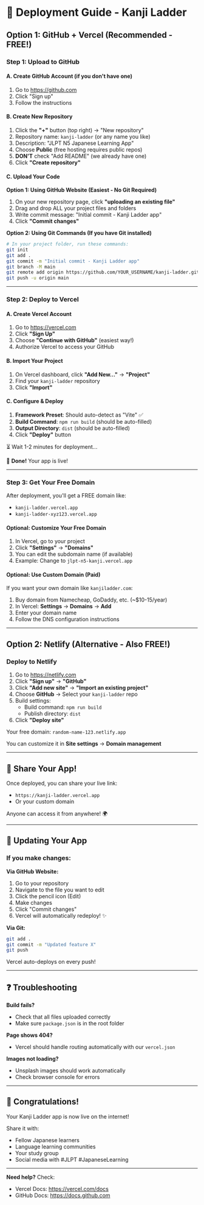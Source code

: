 # 🚀 Deployment Guide - Kanji Ladder

## Option 1: GitHub + Vercel (Recommended - FREE!)

### Step 1: Upload to GitHub

#### A. Create GitHub Account (if you don't have one)
1. Go to https://github.com
2. Click "Sign up"
3. Follow the instructions

#### B. Create New Repository
1. Click the **"+"** button (top right) → "New repository"
2. Repository name: `kanji-ladder` (or any name you like)
3. Description: "JLPT N5 Japanese Learning App"
4. Choose **Public** (free hosting requires public repos)
5. **DON'T** check "Add README" (we already have one)
6. Click **"Create repository"**

#### C. Upload Your Code

**Option 1: Using GitHub Website (Easiest - No Git Required)**
1. On your new repository page, click **"uploading an existing file"**
2. Drag and drop ALL your project files and folders
3. Write commit message: "Initial commit - Kanji Ladder app"
4. Click **"Commit changes"**

**Option 2: Using Git Commands (If you have Git installed)**
```bash
# In your project folder, run these commands:
git init
git add .
git commit -m "Initial commit - Kanji Ladder app"
git branch -M main
git remote add origin https://github.com/YOUR_USERNAME/kanji-ladder.git
git push -u origin main
```

---

### Step 2: Deploy to Vercel

#### A. Create Vercel Account
1. Go to https://vercel.com
2. Click **"Sign Up"**
3. Choose **"Continue with GitHub"** (easiest way!)
4. Authorize Vercel to access your GitHub

#### B. Import Your Project
1. On Vercel dashboard, click **"Add New..."** → **"Project"**
2. Find your `kanji-ladder` repository
3. Click **"Import"**

#### C. Configure & Deploy
1. **Framework Preset**: Should auto-detect as "Vite" ✅
2. **Build Command**: `npm run build` (should be auto-filled)
3. **Output Directory**: `dist` (should be auto-filled)
4. Click **"Deploy"** button

⏳ Wait 1-2 minutes for deployment...

🎉 **Done!** Your app is live!

---

### Step 3: Get Your Free Domain

After deployment, you'll get a FREE domain like:
- `kanji-ladder.vercel.app`
- `kanji-ladder-xyz123.vercel.app`

#### Optional: Customize Your Free Domain
1. In Vercel, go to your project
2. Click **"Settings"** → **"Domains"**
3. You can edit the subdomain name (if available)
4. Example: Change to `jlpt-n5-kanji.vercel.app`

#### Optional: Use Custom Domain (Paid)
If you want your own domain like `kanjiladder.com`:
1. Buy domain from Namecheap, GoDaddy, etc. (~$10-15/year)
2. In Vercel: **Settings** → **Domains** → **Add**
3. Enter your domain name
4. Follow the DNS configuration instructions

---

## Option 2: Netlify (Alternative - Also FREE!)

### Deploy to Netlify

1. Go to https://netlify.com
2. Click **"Sign up"** → **"GitHub"**
3. Click **"Add new site"** → **"Import an existing project"**
4. Choose **GitHub** → Select your `kanji-ladder` repo
5. Build settings:
   - Build command: `npm run build`
   - Publish directory: `dist`
6. Click **"Deploy site"**

Your free domain: `random-name-123.netlify.app`

You can customize it in **Site settings** → **Domain management**

---

## 📱 Share Your App!

Once deployed, you can share your live link:
- `https://kanji-ladder.vercel.app`
- Or your custom domain

Anyone can access it from anywhere! 🌍

---

## 🔧 Updating Your App

### If you make changes:

**Via GitHub Website:**
1. Go to your repository
2. Navigate to the file you want to edit
3. Click the pencil icon (Edit)
4. Make changes
5. Click "Commit changes"
6. Vercel will automatically redeploy! ✨

**Via Git:**
```bash
git add .
git commit -m "Updated feature X"
git push
```
Vercel auto-deploys on every push!

---

## ❓ Troubleshooting

**Build fails?**
- Check that all files uploaded correctly
- Make sure `package.json` is in the root folder

**Page shows 404?**
- Vercel should handle routing automatically with our `vercel.json`

**Images not loading?**
- Unsplash images should work automatically
- Check browser console for errors

---

## 🎉 Congratulations!

Your Kanji Ladder app is now live on the internet!

Share it with:
- Fellow Japanese learners
- Language learning communities
- Your study group
- Social media with #JLPT #JapaneseLearning

---

**Need help?** Check:
- Vercel Docs: https://vercel.com/docs
- GitHub Docs: https://docs.github.com
